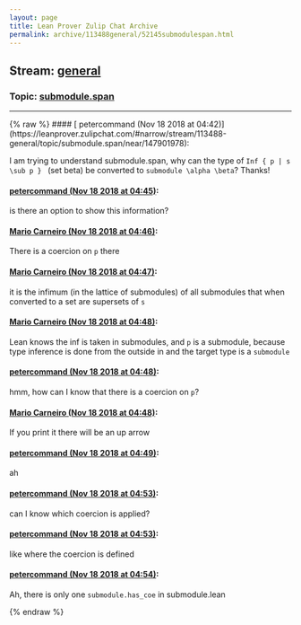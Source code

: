 ```yaml
---
layout: page
title: Lean Prover Zulip Chat Archive 
permalink: archive/113488general/52145submodulespan.html
---
```


## Stream: [general](https://leanprover-community.github.io/archive/113488general/index.html)
### Topic: [submodule.span](https://leanprover-community.github.io/archive/113488general/52145submodulespan.html)

---

<base href="https://leanprover.zulipchat.com">
{% raw %}
#### [ petercommand (Nov 18 2018 at 04:42)](https://leanprover.zulipchat.com/#narrow/stream/113488-general/topic/submodule.span/near/147901978):
<p>I am trying to understand submodule.span, why can the type of <code>Inf { p | s \sub p } </code> (set beta) be converted to <code>submodule \alpha \beta</code>? Thanks!</p>

#### [ petercommand (Nov 18 2018 at 04:45)](https://leanprover.zulipchat.com/#narrow/stream/113488-general/topic/submodule.span/near/147902039):
<p>is there an option to show this information?</p>

#### [ Mario Carneiro (Nov 18 2018 at 04:46)](https://leanprover.zulipchat.com/#narrow/stream/113488-general/topic/submodule.span/near/147902082):
<p>There is a coercion on <code>p</code> there</p>

#### [ Mario Carneiro (Nov 18 2018 at 04:47)](https://leanprover.zulipchat.com/#narrow/stream/113488-general/topic/submodule.span/near/147902089):
<p>it is the infimum (in the lattice of submodules) of all submodules that when converted to a set are supersets of <code>s</code></p>

#### [ Mario Carneiro (Nov 18 2018 at 04:48)](https://leanprover.zulipchat.com/#narrow/stream/113488-general/topic/submodule.span/near/147902129):
<p>Lean knows the inf is taken in submodules, and <code>p</code> is a submodule, because type inference is done from the outside in and the target type is a <code>submodule</code></p>

#### [ petercommand (Nov 18 2018 at 04:48)](https://leanprover.zulipchat.com/#narrow/stream/113488-general/topic/submodule.span/near/147902130):
<p>hmm, how can I know that there is a coercion on <code>p</code>?</p>

#### [ Mario Carneiro (Nov 18 2018 at 04:48)](https://leanprover.zulipchat.com/#narrow/stream/113488-general/topic/submodule.span/near/147902131):
<p>If you print it there will be an up arrow</p>

#### [ petercommand (Nov 18 2018 at 04:49)](https://leanprover.zulipchat.com/#narrow/stream/113488-general/topic/submodule.span/near/147902137):
<p>ah</p>

#### [ petercommand (Nov 18 2018 at 04:53)](https://leanprover.zulipchat.com/#narrow/stream/113488-general/topic/submodule.span/near/147902227):
<p>can I know which coercion is applied?</p>

#### [ petercommand (Nov 18 2018 at 04:53)](https://leanprover.zulipchat.com/#narrow/stream/113488-general/topic/submodule.span/near/147902234):
<p>like where the coercion is defined</p>

#### [ petercommand (Nov 18 2018 at 04:54)](https://leanprover.zulipchat.com/#narrow/stream/113488-general/topic/submodule.span/near/147902280):
<p>Ah, there is only one <code>submodule.has_coe</code> in submodule.lean</p>


{% endraw %}
